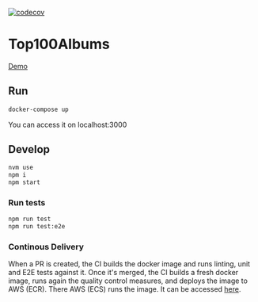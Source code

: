 [![codecov](https://codecov.io/gh/tempaccs/top100albums/branch/master/graph/badge.svg?token=YBZHRKEW2W)](https://codecov.io/gh/tempaccs/top100albums)

# Top100Albums

[Demo](http://EC2Co-EcsEl-1TZBPM7YBSC8P-273447432.eu-west-1.elb.amazonaws.com)

## Run

```bash
docker-compose up
```

You can access it on localhost:3000

## Develop

```bash
nvm use
npm i
npm start
```

### Run tests

```bash
npm run test
npm run test:e2e
```

### Continous Delivery

When a PR is created, the CI builds the docker image and runs linting, unit and E2E tests against it. Once it's merged, the CI builds a fresh docker image, runs again the quality control measures, and deploys the image to AWS (ECR). There AWS (ECS) runs the image. It can be accessed [here](http://EC2Co-EcsEl-1TZBPM7YBSC8P-273447432.eu-west-1.elb.amazonaws.com).
